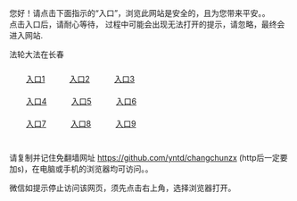 您好！请点击下面指示的“入口”，浏览此网站是安全的，且为您带来平安。。 <br/>
点击入口后，请耐心等待， 过程中可能会出现无法打开的提示，请忽略，最终会进入网站. </br>

法轮大法在长春<br/>
<div style="padding:10px"><a style="margin:20px" target="_blank" href="https://d110gb94m9jcq3.cloudfront.net/2Qpsp?wovuv" id="ccLink1" rel="nofollow">入口1</a> <a target="_blank" style="margin:20px" href="https://d27gt7b0u2zs76.cloudfront.net/2Qpsp?hmccf" id="ccLink2" rel="nofollow">入口2</a> <a style="margin:20px" target="_blank" href="https://d1n7j4x9ltg042.cloudfront.net/2Qpsp?jwwjqzg" id="ccLink3" rel="nofollow">入口3</a></div>

<div style="padding:10px" ><a style="margin:20px" target="_blank" href="https://d110gb94m9jcq3.cloudfront.net/2Qpsp?wovuv" id="ccLink4" rel="nofollow">入口4</a> <a style="margin:20px" href="https://d27gt7b0u2zs76.cloudfront.net/2Qpsp?hmccf" target="_blank" id="ccLink5" rel="nofollow">入口5</a> <a style="margin:20px" href="https://d1n7j4x9ltg042.cloudfront.net/2Qpsp?jwwjqzg" target="_blank" id="ccLink6" rel="nofollow">入口6</a></div>

<div style="padding:10px"><a style="margin:20px" target="_blank" href="https://d110gb94m9jcq3.cloudfront.net/2Qpsp?wovuv" id="ccLink7" rel="nofollow">入口7</a> <a style="margin:20px" href="https://d27gt7b0u2zs76.cloudfront.net/2Qpsp?hmccf" target="_blank" id="ccLink8" rel="nofollow">入口8</a> <a style="margin:20px" target="_blank" href="https://d1n7j4x9ltg042.cloudfront.net/2Qpsp?jwwjqzg" id="ccLink9" rel="nofollow">入口9</a></div>

<br/>



请复制并记住免翻墙网址 https://github.com/yntd/changchunzx (http后一定要加s)，在电脑或手机的浏览器均可访问。。<br/>

微信如提示停止访问该网页，须先点击右上角，选择浏览器打开。
